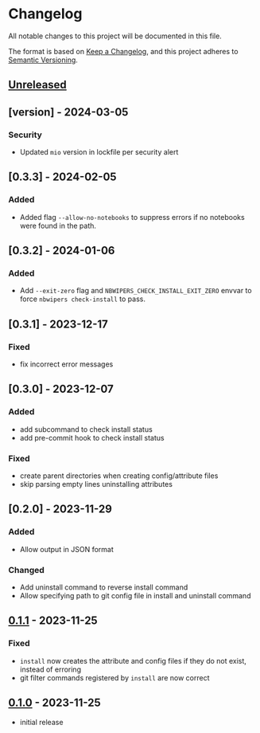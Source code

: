 # Changelog

All notable changes to this project will be documented in this file.

The format is based on [Keep a Changelog],
and this project adheres to [Semantic Versioning].

## [Unreleased]

## [version] - 2024-03-05

### Security

- Updated `mio` version in lockfile per security alert

## [0.3.3] - 2024-02-05

### Added

- Added flag `--allow-no-notebooks` to suppress errors if no notebooks were found in the path.

## [0.3.2] - 2024-01-06

### Added

- Add `--exit-zero` flag and `NBWIPERS_CHECK_INSTALL_EXIT_ZERO` envvar to force `nbwipers check-install` to pass.

## [0.3.1] - 2023-12-17

### Fixed

- fix incorrect error messages

## [0.3.0] - 2023-12-07

### Added

- add subcommand to check install status
- add pre-commit hook to check install status

### Fixed

- create parent directories when creating config/attribute files
- skip parsing empty lines uninstalling attributes

## [0.2.0] - 2023-11-29

### Added

- Allow output in JSON format

### Changed

- Add uninstall command to reverse install command
- Allow specifying path to git config file in install and uninstall command

## [0.1.1] - 2023-11-25

### Fixed

- `install` now creates the attribute and config files if they do not exist, instead of erroring
- git filter commands registered by `install` are now correct

## [0.1.0] - 2023-11-25

- initial release

<!-- Links -->
[keep a changelog]: https://keepachangelog.com/en/1.0.0/
[semantic versioning]: https://semver.org/spec/v2.0.0.html

<!-- Versions -->
[unreleased]: https://github.com/felixgwilliams/nbwipers/compare/v0.1.1...HEAD
[0.1.1]: https://github.com/felixgwilliams/nbwipers/compare/v0.1.0...v0.1.1
[0.1.0]: https://github.com/felixgwilliams/nbwipers/releases/tag/v0.1.0
